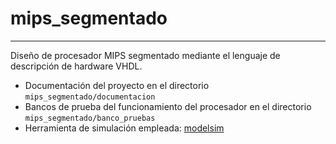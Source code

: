 # mips_segmentado
---
Diseño de procesador MIPS segmentado mediante el lenguaje de descripción de hardware VHDL.  
- Documentación del proyecto en el directorio `mips_segmentado/documentacion`
- Bancos de prueba del funcionamiento del procesador en el directorio `mips_segmentado/banco_pruebas`
- Herramienta de simulación empleada: [modelsim](https://www.mentor.com/company/higher_ed/modelsim-student-edition) 
